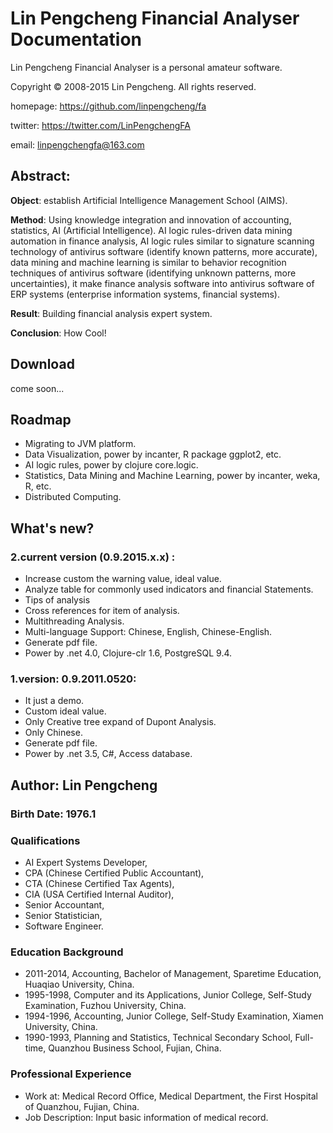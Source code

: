 # Lin Pengcheng Financial Analyser Documentation

Lin Pengcheng Financial Analyser is a personal amateur software.

Copyright © 2008-2015 Lin Pengcheng. All rights reserved.

homepage: https://github.com/linpengcheng/fa

twitter: https://twitter.com/LinPengchengFA

email: linpengchengfa@163.com

## Abstract:

**Object**: establish Artificial Intelligence Management School (AIMS).
    
**Method**: Using knowledge integration and innovation of accounting, statistics, AI (Artificial Intelligence). 
AI logic rules-driven data mining automation in finance analysis, AI logic rules similar to signature scanning 
technology of antivirus software (identify known patterns, more accurate), data mining and machine learning is 
similar to behavior recognition techniques of antivirus software (identifying unknown patterns, more uncertainties),
it make finance analysis software into antivirus software of ERP systems (enterprise information systems, financial 
systems).
    
**Result**: Building financial analysis expert system.
    
**Conclusion**: How Cool!

## Download

come soon...

## Roadmap

* Migrating to JVM platform.
* Data Visualization, power by incanter, R package ggplot2, etc.
* AI logic rules, power by clojure core.logic.
* Statistics, Data Mining and Machine Learning, power by incanter, weka, R, etc.
* Distributed Computing.

## What's new?

### 2.current version (0.9.2015.x.x) :

* Increase custom the warning value, ideal value.
* Analyze table for commonly used indicators and financial Statements.
* Tips of analysis
* Cross references for item of analysis.
* Multithreading Analysis.
* Multi-language Support: Chinese, English, Chinese-English.
* Generate pdf file.
* Power by .net 4.0, Clojure-clr 1.6, PostgreSQL 9.4.

### 1.version: 0.9.2011.0520: 

* It just a demo.
* Custom ideal value.
* Only Creative tree expand of Dupont Analysis.
* Only Chinese.
* Generate pdf file.
* Power by .net 3.5, C#, Access database.

## Author: Lin Pengcheng 

### Birth Date: 1976.1

### Qualifications

* AI Expert Systems Developer, 
* CPA (Chinese Certified Public Accountant), 
* CTA (Chinese Certified Tax Agents), 
* CIA (USA Certified Internal Auditor), 
* Senior Accountant,
* Senior Statistician, 
* Software Engineer.

### Education Background

* 2011-2014, Accounting, Bachelor of Management, Sparetime Education, Huaqiao University, China. 
* 1995-1998, Computer and its Applications, Junior College, Self-Study Examination, Fuzhou University, China. 
* 1994-1996, Accounting, Junior College, Self-Study Examination, Xiamen University,  China. 
* 1990-1993, Planning and Statistics, Technical Secondary School, Full-time, Quanzhou Business School, Fujian, China. 

### Professional Experience

* Work at: Medical Record Office, Medical Department, the First Hospital of Quanzhou, Fujian, China. 
* Job Description: Input basic information of medical record.
